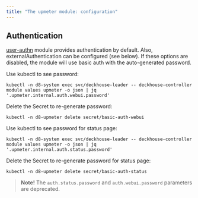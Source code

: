 ```yaml
---
title: "The upmeter module: configuration"
---
```


<!-- SCHEMA -->

## Authentication

[user-authn](/documentation/v1/modules/150-user-authn/) module provides authentication by default. Also, externalAuthentication can be configured (see below).
If these options are disabled, the module will use basic auth with the auto-generated password.

Use kubectl to see password:

```shell
kubectl -n d8-system exec svc/deckhouse-leader -- deckhouse-controller module values upmeter -o json | jq '.upmeter.internal.auth.webui.password'
```

Delete the Secret to re-generate password:

```shell
kubectl -n d8-upmeter delete secret/basic-auth-webui
```

Use kubectl to see password for status page:

```shell
kubectl -n d8-system exec svc/deckhouse-leader -- deckhouse-controller module values upmeter -o json | jq '.upmeter.internal.auth.status.password'
```

Delete the Secret to re-generate password for status page:

```shell
kubectl -n d8-upmeter delete secret/basic-auth-status
```

> **Note!** The `auth.status.password` and `auth.webui.password` parameters are deprecated.
